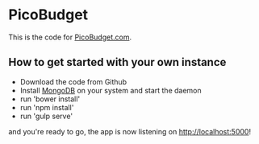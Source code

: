 PicoBudget
==========

This is the code for [PicoBudget.com](http://www.picobudget.com).


How to get started with your own instance
---------

* Download the code from Github
* Install [MongoDB](http://www.mongodb.org/) on your system and start the daemon
* run 'bower install'
* run 'npm install'
* run 'gulp serve'

and you're ready to go, the app is now listening on [http://localhost:5000](http://localhost:5000)!
